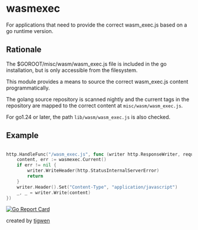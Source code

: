 # wasmexec

For applications that need to provide the correct wasm_exec.js based on a go runtime version.

## Rationale

The $GOROOT/misc/wasm/wasm_exec.js file is included in the go installation, but is only accessible from the
filesystem.

This module provides a means to source the correct wasm_exec.js content programmatically.

The golang source repository is scanned nightly and the current tags in the repository are mapped to the correct content
at `misc/wasm/wasm_exec.js`.

For go1.24 or later, the path `lib/wasm/wasm_exec.js` is also checked. 

## Example

```go

http.HandleFunc("/wasm_exec.js", func (writer http.ResponseWriter, request *http.Request) {
    content, err := wasmexec.Current()
    if err != nil {
        writer.WriteHeader(http.StatusInternalServerError)
        return
    }
    writer.Header().Set("Content-Type", "application/javascript")
    _, _ = writer.Write(content)
})

```

[![Go Report Card](https://goreportcard.com/badge/github.com/mlctrez/wasmexec)](https://goreportcard.com/report/github.com/mlctrez/wasmexec)

created by [tigwen](https://github.com/mlctrez/tigwen)
